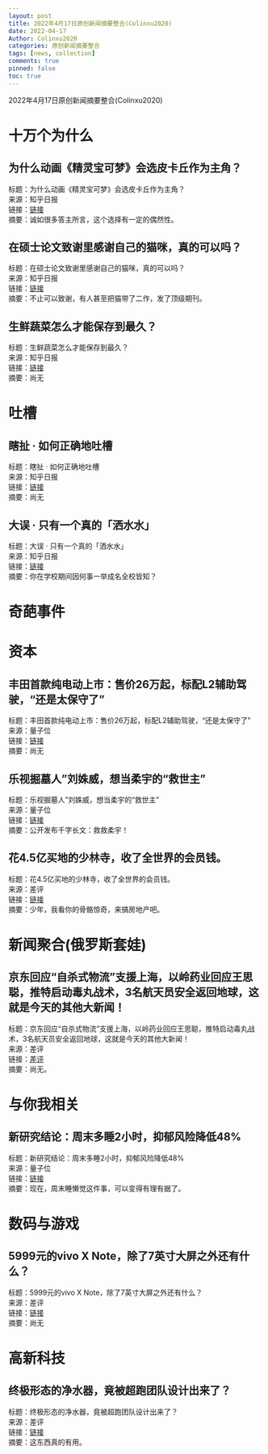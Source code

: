 ```yaml
---
layout: post
title: 2022年4月17日原创新闻摘要整合(Colinxu2020)
date: 2022-04-17
Author: Colinxu2020
categories: 原创新闻摘要整合
tags: [news, collection]
comments: true
pinned: false
toc: true
--- 
```


2022年4月17日原创新闻摘要整合(Colinxu2020)
<!-- more -->

# 十万个为什么

## 为什么动画《精灵宝可梦》会选皮卡丘作为主角？
标题：为什么动画《精灵宝可梦》会选皮卡丘作为主角？<br>
来源：知乎日报<br>
链接：[链接](http://daily.zhihu.com/story/9747679)<br>
摘要：诚如很多答主所言，这个选择有一定的偶然性。

## 在硕士论文致谢里感谢自己的猫咪，真的可以吗？
标题：在硕士论文致谢里感谢自己的猫咪，真的可以吗？<br>
来源：知乎日报<br>
链接：[链接](http://daily.zhihu.com/story/9747580)<br>
摘要：不止可以致谢，有人甚至把猫带了二作，发了顶级期刊。

## 生鲜蔬菜怎么才能保存到最久？
标题：生鲜蔬菜怎么才能保存到最久？<br>
来源：知乎日报<br>
链接：[链接](http://daily.zhihu.com/story/9747652)<br>
摘要：尚无

# 吐槽

## 瞎扯 · 如何正确地吐槽
标题：瞎扯 · 如何正确地吐槽<br>
来源：知乎日报<br>
链接：[链接](http://daily.zhihu.com/story/9747561)<br>
摘要：尚无

## 大误 · 只有一个真的「洒水水」
标题：大误 · 只有一个真的「洒水水」<br>
来源：知乎日报<br>
链接：[链接](http://daily.zhihu.com/story/9747648)<br>
摘要：你在学校期间因何事一举成名全校皆知？
 
# 奇葩事件

 
# 资本

## 丰田首款纯电动上市：售价26万起，标配L2辅助驾驶，“还是太保守了”
标题：丰田首款纯电动上市：售价26万起，标配L2辅助驾驶，“还是太保守了”<br>
来源：量子位<br>
链接：[链接](https://www.qbitai.com/2022/04/34141.html)<br>
摘要：尚无

## 乐视掘墓人”刘姝威，想当柔宇的“救世主”
标题：乐视掘墓人”刘姝威，想当柔宇的“救世主”<br>
来源：量子位<br>
链接：[链接](https://www.qbitai.com/2022/04/34135.html)<br>
摘要：公开发布千字长文：救救柔宇！

## 花4.5亿买地的少林寺，收了全世界的会员钱。
标题：花4.5亿买地的少林寺，收了全世界的会员钱。<br>
来源：差评<br>
链接：[链接](http://mp.weixin.qq.com/s?__biz=MzA5NDc1NzQ4MA==&mid=2654017723&idx=3&sn=ab9d132bbd380cf853dcacfd5ec37bba)<br>
摘要：少年，我看你的骨骼惊奇，来搞房地产吧。

# 新闻聚合(俄罗斯套娃)

## 京东回应“自杀式物流”支援上海，以岭药业回应王思聪，推特启动毒丸战术，3名航天员安全返回地球，这就是今天的其他大新闻！
标题：京东回应“自杀式物流”支援上海，以岭药业回应王思聪，推特启动毒丸战术，3名航天员安全返回地球，这就是今天的其他大新闻！<br>
来源：差评<br>
链接：[差评](http://mp.weixin.qq.com/s?__biz=MzA5NDc1NzQ4MA==&mid=2654017723&idx=6&sn=49cecc0caa447c1a07d5821146bc8e2b)<br>
摘要：尚无。

# 与你我相关

## 新研究结论：周末多睡2小时，抑郁风险降低48%
标题：新研究结论：周末多睡2小时，抑郁风险降低48%<br>
来源：量子位<br>
链接：[链接](https://www.qbitai.com/2022/04/34138.html)<br>
摘要：现在，周末睡懒觉这件事，可以变得有理有据了。

# 数码与游戏

## 5999元的vivo X Note，除了7英寸大屏之外还有什么？
标题：5999元的vivo X Note，除了7英寸大屏之外还有什么？<br>
来源：差评<br>
链接：[链接](http://mp.weixin.qq.com/s?__biz=MzA5NDc1NzQ4MA==&mid=2654017723&idx=2&sn=ce5bcda82379822b813cd8f12a725246)<br>
摘要：尚无

# 高新科技

## 终极形态的净水器，竟被超跑团队设计出来了？
标题：终极形态的净水器，竟被超跑团队设计出来了？<br>
来源：差评<br>
链接：[链接](https://mp.weixin.qq.com/s?__biz=MzA5NDc1NzQ4MA==&mid=2654017723&idx=1&sn=297b69bc6a8f0cb31dc7bd6f18c78796)<br>
摘要：这东西真的有用。